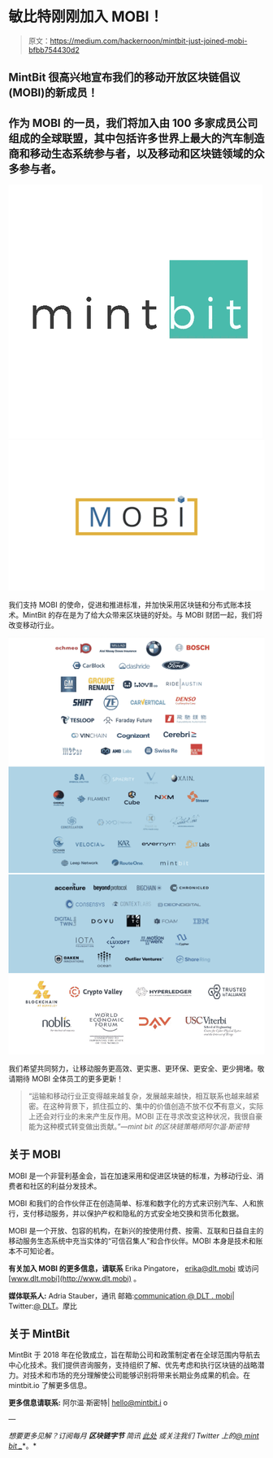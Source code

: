 # 敏比特刚刚加入 MOBI！

> 原文：<https://medium.com/hackernoon/mintbit-just-joined-mobi-bfbb754430d2>

## MintBit 很高兴地宣布我们的移动开放区块链倡议(MOBI)的新成员！

## 作为 MOBI 的一员，我们将加入由 100 多家成员公司组成的全球联盟，其中包括许多世界上最大的汽车制造商和移动生态系统参与者，以及移动和区块链领域的众多参与者。

![](img/d08559f5f2609e617957fc7be5ba1790.png)![](img/a6a5087665d52847393595ce517d1f41.png)

我们支持 MOBI 的使命，促进和推进标准，并加快采用区块链和分布式账本技术。MintBit 的存在是为了给大众带来区块链的好处。与 MOBI 财团一起，我们将改变移动行业。

![](img/9c9e55df5c172812a9e7a08f51c98523.png)![](img/3cfec4b2cf24032bbd185accef0deed2.png)![](img/59690e36f97dda201cfdce6a3bce27de.png)![](img/17784c4c50c25569c90963f935c0fb8e.png)

我们希望共同努力，让移动服务更高效、更实惠、更环保、更安全、更少拥堵。敬请期待 MOBI 全体员工的更多更新！

> “运输和移动行业正变得越来越复杂，发展越来越快，相互联系也越来越紧密。在这种背景下，抓住孤立的、集中的价值创造不放不仅**不**有意义，实际上还会对行业的未来产生反作用。MOBI 正在寻求改变这种状况，我很自豪能为这种模式转变做出贡献。”—*mint bit 的区块链策略师阿尔温·斯密特*

## 关于 MOBI

MOBI 是一个非营利基金会，旨在加速采用和促进区块链的标准，为移动行业、消费者和社区的利益分发技术。

MOBI 和我们的合作伙伴正在创造简单、标准和数字化的方式来识别汽车、人和旅行，支付移动服务，并以保护产权和隐私的方式安全地交换和货币化数据。

MOBI 是一个开放、包容的机构，在新兴的按使用付费、按需、互联和日益自主的移动服务生态系统中充当实体的“可信召集人”和合作伙伴。MOBI 本身是技术和账本不可知论者。

**有关加入 MOBI 的更多信息，请联系** Erika Pingatore， [erika@dlt.mobi](mailto:erika@dlt.mobi) 或访问 [www.dlt.mobi](http://www.dlt.mobi) 。

**媒体联系人:** Adria Stauber，通讯
邮箱:[communication @ DLT . mobi](mailto:communication@dlt.mobi)| Twitter:[@ DLT](http://twitter.com/dlt)。摩比

## **关于 MintBit**

MintBit 于 2018 年在伦敦成立，旨在帮助公司和政策制定者在全球范围内导航去中心化技术。我们提供咨询服务，支持组织了解、优先考虑和执行区块链的战略潜力。对技术和市场的充分理解使公司能够识别将带来长期业务成果的机会。在 mintbit.io 了解更多信息。

**更多信息请联系:** 阿尔温·斯密特| [hello@mintbit.i](mailto:hello@mintbit.io) o

—

*想要更多见解？订阅每月* ***区块链字节*** *简讯* [*此处*](http://eepurl.com/ge9jNX) *或关注我们 Twitter 上的*[*@ mint bit _*](https://twitter.com/mintbit_)*。*